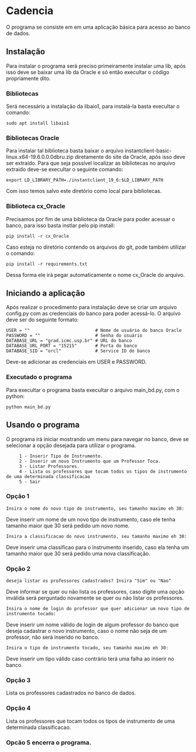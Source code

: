 # Cadencia
O programa se consiste em em uma aplicação básica para acesso ao banco de dados.

## Instalação
Para instalar o programa será preciso primeiramente instalar uma lib, após isso deve se baixar uma lib da Oracle e só então execultar o código propriamente dito.

### Bibliotecas
Será necessário a instalação da libaio1, para instalá-la basta execultar o comando:
```
sudo apt install libaio1
```

### Bibliotecas Oracle
Para instalar tal biblioteca basta baixar o arquivo instantclient-basic-linux.x64-19.6.0.0.0dbru.zip diretamente do site da Oracle, após isso deve ser extraído. Para que seja possível localizar as bibliotecas no arquivo extraido deve-se execultar o seguinte comando:
```
export LD_LIBRARY_PATH=./instantclient_19_6:$LD_LIBRARY_PATH
```
Com isso temos salvo este diretório como local para bibliotecas.

### Biblioteca cx_Oracle
Precisamos por fim de uma biblioteca da Oracle para poder acessar o banco, para isso basta instlar pelo pip install:
```
pip install -r cx_Oracle
```
Caso esteja no diretório contendo os arquivos do git, pode também utilizar o comando:
```
pip install -r requirements.txt
```
Dessa forma ele irá pegar automaticamente o nome cx_Oracle do arquivo.

## Iniciando a aplicação
Após realizar o procedimento para instalação deve se criar um arquivo config.py com as credenciais do banco para poder acessá-lo. O arquivo deve ser do seguinte formato:
```
USER = ""                         # Nome de usuário do banco Oracle
PASSWORD = ""                     # Senha do usuário
DATABASE_URL = "grad.icmc.usp.br" # URL do banco
DATABASE_URL_PORT = "15215"       # Porta do banco
DATABASE_SID = "orcl"             # Service ID do banco
```
Deve-se adicionar as credenciais em USER e PASSWORD.
### Executado o programa
Para execultar o programa basta execultar o arquivo main_bd.py, com o python:
```
python main_bd.py
```

## Usando o programa
O programa irá iniciar mostrando um menu para navegar no banco, deve se selecionar a opção desejada para utilizar o programa.
```
     1 - Inserir Tipo de Instrumento.
     2 - Inserir um novo Instrumento que um Professor Toca.
     3 - Listar Professores.
     4 - Lista os professores que tocam todos os tipos de instrumento de uma determinada classificacao
     5 - Sair
```
### Opção 1
```
Insira o nome do novo tipo de instrumento, seu tamanho maximo eh 30:
```
Deve inserir um nome de um novo tipo de instrumento, caso ele tenha tamanho maior que 30 será pedido um novo nome.
```
Insira a classificacao do novo instrumento, seu tamanho maximo eh 30:
```
Deve inserir uma classificao para o instrumento inserido, caso ela tenha um tamanho maior que 30 será pedido uma nova classificação.

### Opção 2
```
deseja listar os professores cadastrados? Insira "Sim" ou "Nao"
```
Deve informar se quer ou não lista os professores, caso digite uma opção inválida será perguntado novamente se quer ou não listar os professores.

```
Insira o nome de login do professor que quer adicionar um novo tipo de instrumento tocado:
```
Deve inserir um nome válido de login de algum professor do banco que deseja cadastrar o novo instrumento, caso o nome não seja de um professor, não será inserido no banco.
```
Insira o tipo de instrumento tocado, seu tamanho maximo eh 30:
```
Deve inserir um tipo válido caso  contrário terá uma falha ao inserir no banco.

### Opção 3
Lista os professores cadastrados no banco de dados.

### Opção 4
Lista os professores que tocam todos os tipos de instrumento de uma determinada classificacao.

### Opcão 5 encerra o programa.
